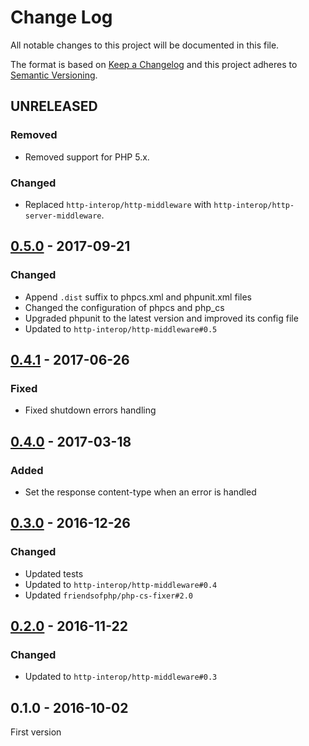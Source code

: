 # Change Log
All notable changes to this project will be documented in this file.

The format is based on [Keep a Changelog](http://keepachangelog.com/) 
and this project adheres to [Semantic Versioning](http://semver.org/).

## UNRELEASED

### Removed

* Removed support for PHP 5.x.

### Changed

* Replaced `http-interop/http-middleware` with  `http-interop/http-server-middleware`.

## [0.5.0] - 2017-09-21

### Changed

* Append `.dist` suffix to phpcs.xml and phpunit.xml files
* Changed the configuration of phpcs and php_cs
* Upgraded phpunit to the latest version and improved its config file
* Updated to `http-interop/http-middleware#0.5`

## [0.4.1] - 2017-06-26

### Fixed

* Fixed shutdown errors handling

## [0.4.0] - 2017-03-18

### Added

* Set the response content-type when an error is handled

## [0.3.0] - 2016-12-26

### Changed

* Updated tests
* Updated to `http-interop/http-middleware#0.4`
* Updated `friendsofphp/php-cs-fixer#2.0`

## [0.2.0] - 2016-11-22

### Changed

* Updated to `http-interop/http-middleware#0.3`

## 0.1.0 - 2016-10-02

First version

[0.5.0]: https://github.com/middlewares/whoops/compare/v0.4.1...v0.5.0
[0.4.1]: https://github.com/middlewares/whoops/compare/v0.4.0...v0.4.1
[0.4.0]: https://github.com/middlewares/whoops/compare/v0.3.0...v0.4.0
[0.3.0]: https://github.com/middlewares/whoops/compare/v0.2.0...v0.3.0
[0.2.0]: https://github.com/middlewares/whoops/compare/v0.1.0...v0.2.0
